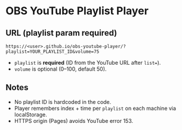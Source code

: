 # OBS YouTube Playlist Player

## URL (playlist param required)
```
https://<user>.github.io/obs-youtube-player/?playlist=YOUR_PLAYLIST_ID&volume=75
```
- `playlist` is **required** (ID from the YouTube URL after `list=`).
- `volume` is optional (0–100, default 50).

## Notes
- No playlist ID is hardcoded in the code.
- Player remembers index + time per `playlist` on each machine via localStorage.
- HTTPS origin (Pages) avoids YouTube error 153.
